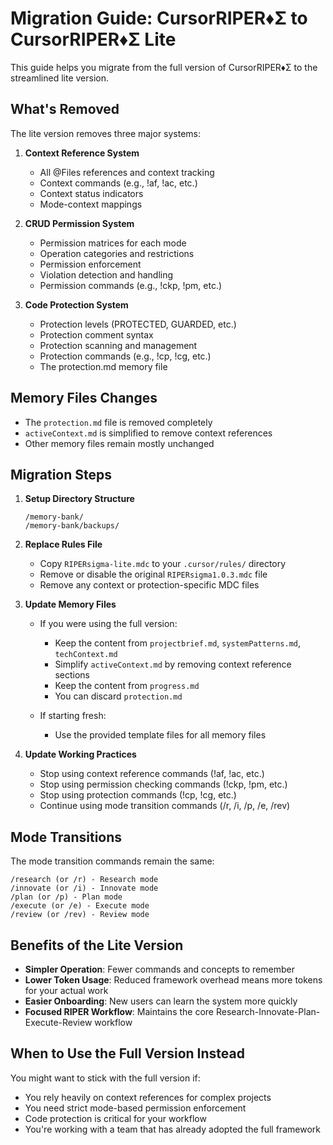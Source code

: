# Migration Guide: CursorRIPER♦Σ to CursorRIPER♦Σ Lite

This guide helps you migrate from the full version of CursorRIPER♦Σ to the streamlined lite version.

## What's Removed

The lite version removes three major systems:

1. **Context Reference System**
   - All @Files references and context tracking
   - Context commands (e.g., !af, !ac, etc.)
   - Context status indicators
   - Mode-context mappings

2. **CRUD Permission System**
   - Permission matrices for each mode
   - Operation categories and restrictions
   - Permission enforcement
   - Violation detection and handling
   - Permission commands (e.g., !ckp, !pm, etc.)

3. **Code Protection System**
   - Protection levels (PROTECTED, GUARDED, etc.)
   - Protection comment syntax
   - Protection scanning and management
   - Protection commands (e.g., !cp, !cg, etc.)
   - The protection.md memory file

## Memory Files Changes

- The `protection.md` file is removed completely
- `activeContext.md` is simplified to remove context references
- Other memory files remain mostly unchanged

## Migration Steps

1. **Setup Directory Structure**
   ```
   /memory-bank/
   /memory-bank/backups/
   ```

2. **Replace Rules File**
   - Copy `RIPERsigma-lite.mdc` to your `.cursor/rules/` directory
   - Remove or disable the original `RIPERsigma1.0.3.mdc` file
   - Remove any context or protection-specific MDC files

3. **Update Memory Files**
   - If you were using the full version:
     - Keep the content from `projectbrief.md`, `systemPatterns.md`, `techContext.md`
     - Simplify `activeContext.md` by removing context reference sections
     - Keep the content from `progress.md`
     - You can discard `protection.md`
   
   - If starting fresh:
     - Use the provided template files for all memory files

4. **Update Working Practices**
   - Stop using context reference commands (!af, !ac, etc.)
   - Stop using permission checking commands (!ckp, !pm, etc.)
   - Stop using protection commands (!cp, !cg, etc.)
   - Continue using mode transition commands (/r, /i, /p, /e, /rev)

## Mode Transitions

The mode transition commands remain the same:

```
/research (or /r) - Research mode
/innovate (or /i) - Innovate mode
/plan (or /p) - Plan mode
/execute (or /e) - Execute mode
/review (or /rev) - Review mode
```

## Benefits of the Lite Version

- **Simpler Operation**: Fewer commands and concepts to remember
- **Lower Token Usage**: Reduced framework overhead means more tokens for your actual work
- **Easier Onboarding**: New users can learn the system more quickly
- **Focused RIPER Workflow**: Maintains the core Research-Innovate-Plan-Execute-Review workflow

## When to Use the Full Version Instead

You might want to stick with the full version if:

- You rely heavily on context references for complex projects
- You need strict mode-based permission enforcement
- Code protection is critical for your workflow
- You're working with a team that has already adopted the full framework